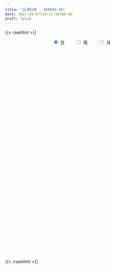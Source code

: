 ```yaml
---
title: "云涌科技 - 688060.SH"
date: 2022-09-07T20:23:58+08:00
draft: false
---
```

{{< rawhtml >}}
    <div style="text-align: center">
        <label style="padding: 1rem;"><input style="margin-right: .5rem" type="radio" name="period" value="D" checked onclick="period_change(this)">日</label>
        <label style="padding: 1rem;"><input style="margin-right: .5rem" type="radio" name="period" value="W" onclick="period_change(this)">周</label>
        <label style="padding: 1rem;"><input style="margin-right: .5rem" type="radio" name="period" value="M" onclick="period_change(this)">月</label>
    </div>
    <div id="chart" style="height: 700px;"></div> 
    <script type="text/javascript">
        const D_v = [8333.62,5743.36,3613.61,6229.94,4073.01,6523.14,5583.87,4626.58,4773.35,2725.26,4730.6,3075.91,2911.4,5747.94,3563.75,7388.82,4606.21,4082.86,5095.67,2433.26,2626.31,19726.95,14081.88,5292.09,4726.53,6248.4,4535.85,3408.91,3450.34,2443.3,2643.74,2854.66,7552.33,5662.46,3600.69,5047.58,4104.1,2851.35,2474.67,2938.97,4858.32,3435.51,3309.48,1665.92,4405.65,8258.3,5803.62,5246.17,4279.91,5211.15,3716.95,2570.09,5334.6,3037.08,3262.45,2043.34,2628.67,1874.6,2309.24,2387.38,2503.87,1927.39,2648.5,1739.8,2223.59,2297.98,4805.67,2308.48,2086.12,2386.67,2146.0,5685.43,3180.64,1715.08,2636.85,3405.02,4877.61,3096.5,2106.37,3500.59,4308.51,2312.45,2513.65,5256.11,4244.1,5769.21,4261.07,3060.36,2617.12,2402.33,3149.23,4944.34,4959.89,4006.4,4971.29,3652.59,5623.81,2849.22,5923.55,6221.45,6273.38,4282.66,4599.9,2753.19,2734.91,4835.04,2805.15,3617.72,2575.21,2303.16,3263.77,2318.53,7333.51,5622.04,3197.28,3015.58,2805.69,2122.02,2627.74,2848.36,3779.03,4988.6,2530.8,3894.83,3123.7,2433.03,3440.76,3004.59,2247.22,4067.44,3880.34,4526.86,4577.85,2369.36,2075.24,2281.73,2408.07,1524.38,2391.93,1506.15,3125.33,1696.61,2258.93,1517.82,1571.82,1723.95,2029.15,2383.87,888.13,2353.54,2562.61,1285.75,1219.78,2027.18,1707.52,2000.08,1538.25,1257.09,1534.71,2538.46,5157.14,3892.18,1980.89,3209.29,2379.54,2255.71,3425.46,1967.04,2196.59,11230.06,3249.9,3278.04,2553.88,1921.15,1542.36,2439.79,2363.73,1977.24,1489.09,1597.05,1583.52,1522.64,1244.95,3100.69,17847.05,15195.44,6431.87,6894.94,7066.38,8670.07,7521.12,5888.74,3812.22,4095.42,2942.41,5899.69,3888.89,3311.62,4105.24,3440.62,2571.96,3335.39,9094.39,4452.26,4142.74,3006.13,2997.14,4329.55,2969.96,7787.05,7091.44,5286.84,7742.77,4207.78,4637.53,5824.4,8284.74,3671.31,2875.1,3050.24,2737.68,2063.78,2059.17,2166.66,2649.74,2737.78,5074.94,4328.29,3068.08,2560.53,2657.18,2859.24,5596.78,2972.77,2747.82,2531.25,1748.77,2564.61,2653.39,4066.43,2997.25,4375.39,3838.84,2116.12,1760.05,2007.89,3099.12,2895.2,5067.74,4022.12,3709.72,3980.77,2982.64,2179.17,1893.31,2390.74,2189.3,1773.81,1609.69,1535.47,2153.59,1747.37,1776.06,2870.99,1525.02,1379.84,936.56,1177.39,917.42,1539.9,1029.14,1800.92,2344.58,1482.46,1291.65,860.49,811.99,1918.06,1017.0,1216.03,622.44,676.42,1496.97,802.39,545.61,650.99,1235.17,1801.02,1352.95,1536.97,1046.69,1526.08,1115.01,1942.1,858.43,2158.06,1364.86,2421.07,1866.79,2734.2,10767.61,9048.53,23730.59,12256.5,8601.08,21760.6,13351.27,21021.31,11885.73,13109.51,17177.31,13384.87,12817.02,12157.5,12118.38,9916.6,6541.57,9106.82,6202.79,6493.47,8563.79,8211.82,10569.85,26510.16,18621.07,8286.01,9422.02,7147.65,6945.88,5245.57,4625.63,3723.16,3748.69,4801.37,5133.0,8756.14,2929.67,6902.37,4472.19,3195.84,7032.41,4294.23,3396.23,6327.5,6190.28,8836.1,5863.7,4656.76,2499.15,6608.47,3921.07,5045.7,1984.14,2088.42,4882.73,2326.4,4297.09,2418.81,2506.52,2138.85,2480.24,2052.41,1768.99,3075.58,1923.57,2438.75,3556.65,2060.55,3076.27,1889.54,2112.09,2424.07,3062.43,2547.94,3319.85,2873.76,2266.67,2347.72,1703.9,2227.08,4004.2,3773.4,2261.16,2291.77,1565.15,2259.28,3356.32,2303.79,2496.52,1914.25,1969.29,1924.14,1707.44,4739.77,2403.73,2062.02,1967.24,1191.87,1017.84,931.18,1476.9,2903.89,1093.07,1085.6,1922.64,1622.52,2865.78,2415.54,1817.94,2192.88,2338.14,1862.32,2264.06,1888.62,3579.26,3002.26,2210.88,1628.5,1638.23,1577.61,1606.92,1589.34,2646.82,2678.04,2861.56,2849.73,3082.12,1418.65,1552.48,4261.65,6424.79,10205.97,10608.13,6545.93,4559.55,3368.44,3010.86,3726.42,3901.14,4021.36,6743.26,2775.1,3099.6,2726.27,2794.47,2587.96,2708.62,2792.39,2782.98,2557.02,4269.03,1933.99,3658.3,2905.03,2767.14,2189.54,2133.7,1541.51,1744.05,2245.41,19409.11,29487.3,22819.88,29460.88,25861.68,17802.36,10590.62,8646.17,6013.78,5014.2,9908.1,6920.69,6875.13,8352.0,6845.0,5076.58,8293.66,8306.24,5742.07,5071.47,4368.39,6461.46,3259.37,11054.05,6151.13,6005.2,5649.93,3421.87,3945.8,5421.35,3354.3,6804.74,2708.58,2026.6,3098.25,1421.37,2483.8,1985.1,1705.97,2201.26]
const D_histogram = [0.0,-0.3395099715,-0.5196968726,-0.1637291527,-0.1039232735,-0.4949347576,-0.6216649336,-0.8254918189,-0.7561975302,-0.6848274542,-0.7853681308,-0.751111436,-0.7747636082,-1.1354782873,-1.4006950142,-2.0184527858,-2.4685567815,-2.4288927155,-2.0111481112,-1.5313746288,-1.2251976685,0.5869031302,1.1029214993,1.3635005245,1.3297829397,1.5870605771,1.5316299292,1.2668511254,0.8327100844,0.5596127326,0.1369282376,0.1171345705,0.6665331482,0.9482284028,1.0573296216,1.099900886,0.8975609769,0.6511086671,0.4490697687,0.1644588203,0.2006553459,-0.0705011087,-0.4503640477,-0.638106352,-0.4560951432,-0.8625920747,-1.3402632901,-1.7955213473,-1.6522835068,-1.4356913982,-1.0707995823,-0.8408805132,-0.378949509,-0.1516901433,-0.238801093,-0.2230048832,-0.1283501871,0.0314837134,0.1209737229,0.1537484868,0.2567585542,0.2644266692,0.1896336326,0.154712481,0.0467047023,-0.0645426165,0.1217197113,0.2106359411,0.3016812053,0.389238748,0.4608368932,0.6841924663,0.6671193715,0.6423144891,0.4669955467,0.1978053192,-0.2601507966,-0.6210071468,-0.7232580526,-1.0386792692,-1.2263021228,-1.3626744292,-1.3271193557,-1.4506768015,-1.5397349761,-1.7476868884,-1.6323685944,-1.5650061875,-1.3585490754,-1.1415595886,-0.7537958467,-0.2533525607,0.2658942161,0.4372490041,0.3059058865,0.1818404026,0.0116279443,-0.0445951336,-0.2835081133,-0.1030050621,0.2807363787,0.524771307,0.8191381654,0.9943750066,1.0956162304,0.9786626755,0.7645870806,0.7709800683,0.7520074524,0.6436646295,0.4184247432,0.3637042875,0.7395427142,0.7001557644,0.5566976251,0.506785383,0.4027336947,0.3905386615,0.4592793029,0.6576997083,0.9018877857,1.0877918659,1.1260225901,1.2451752467,1.1417588892,1.047163816,1.0825616226,0.991535112,0.9367374044,0.8958121316,0.9364376022,0.8388422888,0.4548769113,0.1957766256,0.0427536739,-0.1169062213,-0.3193150069,-0.3840171892,-0.2975137115,-0.2681509969,-0.099394325,0.0230291938,0.0301697787,-0.0009282916,-0.0326632767,0.012883599,-0.0206303801,-0.1663501327,-0.2352577676,-0.2320891271,-0.1304129401,-0.0441408875,0.0363505307,0.0884947635,0.1563124137,0.0622020216,-0.0111855777,-0.0453757561,-0.0805436199,0.0318453051,0.3201005009,0.4232235131,0.4275513041,0.4612904313,0.4149174833,0.3223698109,0.1073564461,-0.0266087465,-0.100138485,-0.8879449816,-1.4055716813,-1.7139438398,-1.7594065914,-1.6509203132,-1.4682876667,-1.2651923693,-0.9785387141,-0.7371863623,-0.5160545832,-0.3199270976,-0.1624256764,-0.0255334285,0.0843035239,0.2069706537,1.0410679467,1.3591948447,1.3979645414,1.5263686587,1.6196954023,1.6996831413,1.5794483678,1.5534010825,1.4948688873,1.2848108147,0.9936060952,0.9395951637,0.7305322618,0.5886571037,0.3979867345,0.293034311,0.1802717598,0.1619262613,0.3271584485,0.3478809261,0.2123306558,0.0696927956,-0.0190148292,-0.0507193659,-0.1176700041,-0.0689172651,0.0467666033,-0.0206639101,-0.3307494418,-0.599780645,-0.72486327,-0.8070339346,-0.5230330929,-0.381874011,-0.320820385,-0.3086155645,-0.3703606398,-0.3722669094,-0.4429326487,-0.4058390934,-0.3060526758,-0.3150947432,-0.5564439812,-0.6486809581,-0.7547390102,-0.7243337496,-0.5968517395,-0.3621540677,-0.0232320892,0.2018430767,0.3088408742,0.2640413691,0.3083634344,0.3844590859,0.4092341155,0.4781066246,0.4173942508,0.479993894,0.3098209309,0.1825691998,0.0425255813,-0.1085021771,-0.1108313552,-0.0144790244,0.1744449085,0.1481608532,-0.0240965909,-0.2066484261,-0.3913555136,-0.4277163352,-0.4441586649,-0.3919971939,-0.2540047746,-0.1614056547,-0.091533672,-0.0425516828,-0.0065811632,-0.0278616862,-0.0461945692,-0.1541492144,-0.1910129845,-0.2454063948,-0.3003563777,-0.2921014637,-0.2656959283,-0.2937865994,-0.3232597996,-0.4055627484,-0.4768107689,-0.3722966915,-0.2337243808,-0.1915792486,-0.0757138496,0.1136418812,0.1761395323,0.1599145455,0.1420588685,0.1199642899,0.0584452396,0.0340196668,0.0066048628,-0.0110506317,-0.0924760701,-0.2476826446,-0.1934587427,-0.0307911031,0.0318456837,0.0686340914,0.1388286034,0.2438342296,0.3224788136,0.4410080908,0.5173290698,0.6494449353,0.6836815618,0.805740605,1.1609576334,1.380032204,2.0256414225,2.2172845435,2.0467493098,2.1072260727,2.1839082087,2.331949616,2.227653468,1.8864532293,1.7619880957,1.3183044181,0.7113872833,0.3929225838,0.0298224092,-0.4801342306,-0.8111652657,-0.8238614397,-0.9995252255,-1.0794996689,-0.935215466,-0.8223664619,-0.5169199428,0.2517880386,0.3982392236,0.2539388747,0.2094409128,0.000247039,-0.402041225,-0.8376201694,-1.0727637889,-1.2460024936,-1.2357783054,-1.1906072966,-1.200405975,-1.3250100969,-1.298230953,-1.4577248376,-1.3406580353,-1.3003039158,-1.1304086647,-1.0809313532,-1.0177149652,-0.6896963342,-0.4583024677,-0.0854056191,-0.1154213674,-0.2685030543,-0.3356445731,-0.664362284,-0.702410099,-0.8878043956,-0.9527848101,-0.890765448,-0.8212036162,-0.6650880277,-0.6605012995,-0.6807018763,-0.7087228375,-0.571997134,-0.3959491767,-0.2240027217,-0.0510048224,0.1347593453,0.1933973333,0.3398717419,0.3657449709,0.4306241177,0.4594093224,0.4853516709,0.4489719429,0.3412285469,0.2057515006,0.0525045779,-0.137151556,-0.2117382663,-0.1976837821,-0.1475022116,-0.1873758551,-0.2365046878,-0.1287758775,0.0559600327,0.1470482311,0.2432527884,0.3026050178,0.3561177111,0.2696126673,0.2109483658,0.1927502403,0.1232108157,0.128240824,0.1647754775,0.2187658686,0.3531204374,0.3449265695,0.2655366043,0.115084544,0.0591811714,-0.0252863368,-0.0459523596,-0.0924493125,-0.1754627932,-0.2000313105,-0.2098363586,-0.2215210498,-0.2294373832,-0.4389085621,-0.6191394832,-0.6316996998,-0.6730005924,-0.5250382709,-0.353715747,-0.2199605089,-0.1130711707,0.0801235667,0.2443505145,0.3710442144,0.4405603816,0.4785249735,0.4712966449,0.4797193746,0.4708899079,0.502967185,0.5463689293,0.4082769288,0.300582784,0.2832722128,0.2558655815,0.2727622447,0.3956920029,0.5796497376,0.9198057993,1.2217878316,1.2802023823,1.2220931847,1.0012270358,0.8625045513,0.6835715148,0.4598156556,0.3488353926,0.3493012827,0.2547875153,0.1651047983,0.0508662672,-0.1277739254,-0.1680071858,-0.1336757089,-0.1574881533,-0.1204103504,-0.1648996384,-0.2284494317,-0.2975412063,-0.3613392893,-0.4572183744,-0.4931084867,-0.460313588,-0.455975877,-0.4641954721,-0.491560396,-0.4734871701,0.1060750453,0.7612463003,1.1743715171,1.5652541993,1.3539892967,1.1913044911,0.8970412759,0.6070788014,0.391064502,0.2458718837,0.1444616484,0.0901582602,-0.0130267175,-0.2607499424,-0.3787173469,-0.384058385,-0.269788818,-0.135702715,-0.0890895014,-0.0695487869,-0.0748623743,-0.1903933021,-0.2198208999,-0.0898523236,-0.0478278545,0.0084567526,-0.0633075628,-0.1571791531,-0.2832405436,-0.5179504642,-0.7370753527,-1.0136752687,-1.1531359465,-1.1871287678,-1.2232808503,-1.1776073328,-1.0203687866,-0.839963824,-0.6627921055,-0.4718113832]
const D_fast = [0.0,-0.4243874644,-0.7344985836,-0.4194631519,-0.3856380911,-0.9003832646,-1.1825296739,-1.592729514,-1.7124846079,-1.8123213953,-2.1092041047,-2.2627252689,-2.4800683432,-3.1246525941,-3.7400430745,-4.8624140426,-5.9296572337,-6.4972163465,-6.58225877,-6.4853289449,-6.4854514016,-4.5266248204,-3.7348760765,-3.1334219201,-2.83469377,-2.1806509884,-1.8531741539,-1.8012401764,-2.0272036963,-2.1603978649,-2.5488503006,-2.5393603251,-1.8233284602,-1.304576105,-0.9311424808,-0.6135959948,-0.5915456597,-0.6752208027,-0.7649922589,-1.0084885023,-0.9221281402,-1.210909872,-1.7033638229,-2.0506327152,-1.9826452922,-2.6047902424,-3.4175272804,-4.3216656744,-4.5914987105,-4.7338294515,-4.6366375312,-4.6169385904,-4.2497449634,-4.0604081335,-4.2072193565,-4.2471743676,-4.1846072182,-4.0169023893,-3.8971689491,-3.8259570635,-3.6587573575,-3.5849825753,-3.6123672037,-3.608610235,-3.7049418381,-3.832324811,-3.6156325555,-3.4740573404,-3.3075917749,-3.1227245452,-2.9359171766,-2.541513487,-2.3918067389,-2.2560329991,-2.3146030548,-2.5343419525,-3.0573357675,-3.5734439043,-3.8565093232,-4.4316003571,-4.9257987415,-5.4028396552,-5.6990644206,-6.1852910668,-6.6592829854,-7.3041566198,-7.5969304744,-7.9208196144,-8.0539997712,-8.1224001815,-7.9230854012,-7.4859802554,-6.9002599246,-6.6195928856,-6.6744595316,-6.7530649148,-6.920370387,-6.9877422483,-7.2975322564,-7.1427804707,-6.6888549352,-6.3136271802,-5.8144757804,-5.3906451875,-5.0154999061,-4.8877877921,-4.9107166169,-4.7115786121,-4.542549365,-4.4899760304,-4.6106097309,-4.5744041147,-4.0136800096,-3.8780280182,-3.8823117513,-3.8055276476,-3.8088959122,-3.7234562801,-3.539895813,-3.1770504805,-2.7073904567,-2.24953841,-1.9298020383,-1.49935557,-1.3173322051,-1.1501363244,-0.8440981121,-0.6872408448,-0.5078542012,-0.3248264411,-0.05009157,0.0620236889,-0.2082224609,-0.4183785901,-0.5607131233,-0.7495995739,-1.0318371112,-1.1925435908,-1.180418541,-1.2180935756,-1.074185485,-0.9460046678,-0.9313216381,-0.9626517814,-1.0025525856,-0.9537848101,-0.9924563842,-1.1797636701,-1.3074857468,-1.3623393882,-1.2932664361,-1.2180296054,-1.1284505546,-1.0541826309,-0.9472868772,-1.0258467639,-1.1020307576,-1.1475648751,-1.2028686438,-1.0825183926,-0.7142380716,-0.5053091811,-0.394093564,-0.2450318291,-0.1876754062,-0.1996306259,-0.3878048791,-0.5284222584,-0.6269866182,-1.6367793602,-2.5057989802,-3.2426570987,-3.7279714981,-4.0322152982,-4.2166545683,-4.3298573633,-4.2878383865,-4.2307826254,-4.1386644921,-4.0225187808,-3.9056237788,-3.775114888,-3.6442020546,-3.4697922614,-2.3754279817,-1.7175023725,-1.3292415405,-0.8192452586,-0.3209946644,0.18391386,0.4585411785,0.8208441638,1.1360291903,1.2471738215,1.2043706257,1.3852584851,1.3588286487,1.3641177666,1.272944081,1.2412502352,1.173555624,1.1956916907,1.4427134901,1.5504061992,1.4679385929,1.3427239316,1.2492625995,1.2048782214,1.1085100821,1.1400335049,1.267409024,1.1948125331,0.8020396409,0.3830632765,0.0767648341,-0.2071643142,-0.0539217458,-0.0082311666,-0.0273826369,-0.0923317075,-0.2466669428,-0.3416399397,-0.5230388411,-0.5874050592,-0.5641318105,-0.6519475637,-1.032407797,-1.2868150134,-1.5815578182,-1.7322359949,-1.7539669197,-1.6098077649,-1.2766938086,-1.0011578736,-0.8169498575,-0.7957390204,-0.6743260965,-0.5021156735,-0.375032115,-0.1866329497,-0.1429967609,0.0396013558,-0.0531163745,-0.1347258056,-0.2641380288,-0.4422913316,-0.4723283485,-0.3795957737,-0.1470606137,-0.1363044557,-0.3145860475,-0.5487999893,-0.8313459552,-0.9746358606,-1.1021178565,-1.1479556839,-1.0734644583,-1.0212167521,-0.9742281874,-0.9358841189,-0.9015588901,-0.9298048346,-0.9596863599,-1.1061783087,-1.1907953249,-1.3065403339,-1.4365794112,-1.5013498631,-1.5413683099,-1.6429056308,-1.753193781,-1.9368874168,-2.1273381296,-2.115898225,-2.0357570095,-2.0415066895,-1.9445697529,-1.7268035518,-1.6202710176,-1.5965173681,-1.578858328,-1.5709618341,-1.6178695744,-1.6337902305,-1.6595538188,-1.6799719713,-1.7845164272,-2.0016436628,-1.9957844466,-1.8408145827,-1.770216375,-1.7162694445,-1.6113677816,-1.445403598,-1.2861393107,-1.0573580108,-0.8517047643,-0.557227665,-0.352070648,-0.0285764536,0.6168799832,1.1809626047,2.3329821788,3.0789464357,3.4200985295,4.0073818105,4.6300409987,5.36106981,5.813687029,5.9441000976,6.2601319879,6.1460244149,5.7169541009,5.4967200474,5.1410754751,4.5110852776,3.9772629261,3.7586013922,3.3330562999,2.9832069393,2.8936872757,2.8009446644,2.9771611977,3.8088161889,4.0548271798,3.9740115495,3.9818738158,3.7727417018,3.2699431315,2.6249591448,2.121624578,1.6368852499,1.3381648618,1.0856840464,0.7757838743,0.3199272281,0.0221486337,-0.5017764602,-0.7198741668,-1.0045960262,-1.1173029413,-1.3380584681,-1.5292708214,-1.373676274,-1.2568580243,-0.9053125806,-0.9641836707,-1.1843911212,-1.3354437833,-1.8302520652,-2.0439024049,-2.4512478004,-2.7544244174,-2.9150964174,-3.0508354895,-3.060991908,-3.2215305047,-3.4119065505,-3.6171082212,-3.6233818011,-3.546321138,-3.4303753634,-3.2701286697,-3.0506746656,-2.9436873443,-2.7122450003,-2.5949355285,-2.4224003523,-2.278762817,-2.1314825508,-2.0556192931,-2.0780555523,-2.1620947235,-2.3022155017,-2.5261595246,-2.6536808014,-2.6890472628,-2.6757412452,-2.7624588525,-2.8707138571,-2.7951790162,-2.5964530979,-2.4686028417,-2.3115850872,-2.1765816034,-2.0340394824,-2.0531413593,-2.0590685693,-2.0290791348,-2.0678158554,-2.0307256411,-1.9529971183,-1.84431526,-1.6216805818,-1.5436428073,-1.5566486216,-1.6783295458,-1.7194376256,-1.810226718,-1.8423808306,-1.9119901117,-2.0388692907,-2.1134456357,-2.1757097733,-2.2427747271,-2.3080504062,-2.6272487257,-2.9622645175,-3.1327496591,-3.3423006999,-3.325597946,-3.2427043589,-3.1639392481,-3.0853177026,-2.8720920734,-2.6467774971,-2.4273227435,-2.2476664809,-2.0900706457,-1.979474813,-1.8511222397,-1.7422292294,-1.584410156,-1.4044161794,-1.4404389478,-1.4729873965,-1.4194799146,-1.3829201504,-1.2978329261,-1.0759801672,-0.747109998,-0.1770024866,0.4304265037,0.8088916499,1.0563057485,1.0857463585,1.1626500118,1.1546098541,1.0458079088,1.0220364939,1.1098277046,1.0790108161,1.0306042987,0.9290823343,0.7184986605,0.6362636036,0.6371761533,0.5739916706,0.5809668858,0.4952526883,0.3745905371,0.2311134609,0.0769805555,-0.1332031231,-0.2923703571,-0.3746538555,-0.4843101137,-0.6085785768,-0.7588335997,-0.8591321664,-0.2530511896,0.5924316404,1.2991497365,2.0813459686,2.2085783901,2.3437197073,2.2737168111,2.135524037,2.0172758631,1.9335512156,1.8682563925,1.8364925693,1.7300509122,1.4171402018,1.2044934605,1.1031378261,1.1499601886,1.2501206129,1.2744614512,1.2766149689,1.2525857879,1.0894565347,1.0050737119,1.1125792073,1.1426467127,1.201045508,1.1134543019,0.9802879234,0.7834163969,0.4192188602,0.0158251336,-0.5141935995,-0.941938264,-1.2727132773,-1.6146855723,-1.8634138881,-1.9612675385,-1.9908535319,-1.9793798398,-1.9063519632]
const D_slow = [0.0,-0.0848774929,-0.214801711,-0.2557339992,-0.2817148176,-0.405448507,-0.5608647404,-0.7672376951,-0.9562870776,-1.1274939412,-1.3238359739,-1.5116138329,-1.7053047349,-1.9891743068,-2.3393480603,-2.8439612568,-3.4611004522,-4.068323631,-4.5711106588,-4.953954316,-5.2602537331,-5.1135279506,-4.8377975758,-4.4969224446,-4.1644767097,-3.7677115654,-3.3848040831,-3.0680913018,-2.8599137807,-2.7200105975,-2.6857785382,-2.6564948955,-2.4898616085,-2.2528045078,-1.9884721024,-1.7134968809,-1.4891066367,-1.3263294699,-1.2140620277,-1.1729473226,-1.1227834861,-1.1404087633,-1.2529997752,-1.4125263632,-1.526550149,-1.7421981677,-2.0772639902,-2.5261443271,-2.9392152038,-3.2981380533,-3.5658379489,-3.7760580772,-3.8707954544,-3.9087179902,-3.9684182635,-4.0241694843,-4.0562570311,-4.0483861027,-4.018142672,-3.9797055503,-3.9155159117,-3.8494092444,-3.8020008363,-3.763322716,-3.7516465405,-3.7677821946,-3.7373522668,-3.6846932815,-3.6092729802,-3.5119632932,-3.3967540699,-3.2257059533,-3.0589261104,-2.8983474881,-2.7815986015,-2.7321472717,-2.7971849708,-2.9524367575,-3.1332512707,-3.392921088,-3.6994966187,-4.040165226,-4.3719450649,-4.7346142653,-5.1195480093,-5.5564697314,-5.96456188,-6.3558134269,-6.6954506957,-6.9808405929,-7.1692895545,-7.2326276947,-7.1661541407,-7.0568418897,-6.9803654181,-6.9349053174,-6.9319983313,-6.9431471147,-7.0140241431,-7.0397754086,-6.9695913139,-6.8383984872,-6.6336139458,-6.3850201941,-6.1111161365,-5.8664504677,-5.6753036975,-5.4825586804,-5.2945568173,-5.13364066,-5.0290344742,-4.9381084023,-4.7532227237,-4.5781837826,-4.4390093764,-4.3123130306,-4.2116296069,-4.1139949416,-3.9991751158,-3.8347501888,-3.6092782423,-3.3373302759,-3.0558246284,-2.7445308167,-2.4590910944,-2.1973001404,-1.9266597347,-1.6787759567,-1.4445916056,-1.2206385727,-0.9865291722,-0.7768186,-0.6630993721,-0.6141552157,-0.6034667972,-0.6326933526,-0.7125221043,-0.8085264016,-0.8829048295,-0.9499425787,-0.97479116,-0.9690338615,-0.9614914168,-0.9617234897,-0.9698893089,-0.9666684092,-0.9718260042,-1.0134135374,-1.0722279793,-1.130250261,-1.1628534961,-1.1738887179,-1.1648010853,-1.1426773944,-1.103599291,-1.0880487855,-1.09084518,-1.102189119,-1.122325024,-1.1143636977,-1.0343385725,-0.9285326942,-0.8216448682,-0.7063222603,-0.6025928895,-0.5220004368,-0.4951613253,-0.5018135119,-0.5268481331,-0.7488343786,-1.1002272989,-1.5287132588,-1.9685649067,-2.381294985,-2.7483669017,-3.064664994,-3.3092996725,-3.4935962631,-3.6226099089,-3.7025916833,-3.7431981024,-3.7495814595,-3.7285055785,-3.6767629151,-3.4164959284,-3.0766972172,-2.7272060819,-2.3456139172,-1.9406900667,-1.5157692813,-1.1209071894,-0.7325569187,-0.3588396969,-0.0376369932,0.2107645305,0.4456633215,0.6282963869,0.7754606628,0.8749573465,0.9482159242,0.9932838642,1.0337654295,1.1155550416,1.2025252731,1.2556079371,1.273031136,1.2682774287,1.2555975872,1.2261800862,1.2089507699,1.2206424208,1.2154764432,1.1327890828,0.9828439215,0.801628104,0.5998696204,0.4691113472,0.3736428444,0.2934377481,0.216283857,0.1236936971,0.0306269697,-0.0801061925,-0.1815659658,-0.2580791347,-0.3368528205,-0.4759638158,-0.6381340554,-0.8268188079,-1.0079022453,-1.1571151802,-1.2476536971,-1.2534617194,-1.2030009503,-1.1257907317,-1.0597803894,-0.9826895309,-0.8865747594,-0.7842662305,-0.6647395743,-0.5603910117,-0.4403925382,-0.3629373054,-0.3172950055,-0.3066636101,-0.3337891544,-0.3614969932,-0.3651167493,-0.3215055222,-0.2844653089,-0.2904894566,-0.3421515632,-0.4399904416,-0.5469195254,-0.6579591916,-0.75595849,-0.8194596837,-0.8598110974,-0.8826945154,-0.8933324361,-0.8949777269,-0.9019431484,-0.9134917907,-0.9520290943,-0.9997823405,-1.0611339391,-1.1362230336,-1.2092483995,-1.2756723816,-1.3491190314,-1.4299339813,-1.5313246684,-1.6505273606,-1.7436015335,-1.8020326287,-1.8499274409,-1.8688559033,-1.840445433,-1.7964105499,-1.7564319135,-1.7209171964,-1.6909261239,-1.676314814,-1.6678098973,-1.6661586816,-1.6689213396,-1.6920403571,-1.7539610182,-1.8023257039,-1.8100234797,-1.8020620587,-1.7849035359,-1.750196385,-1.6892378276,-1.6086181242,-1.4983661015,-1.3690338341,-1.2066726003,-1.0357522098,-0.8343170586,-0.5440776502,-0.1990695992,0.3073407564,0.8616618923,1.3733492197,1.9001557379,2.44613279,3.029120194,3.586033561,4.0576468683,4.4981438923,4.8277199968,5.0055668176,5.1037974636,5.1112530659,4.9912195082,4.7884281918,4.5824628319,4.3325815255,4.0627066082,3.8289027417,3.6233111263,3.4940811406,3.5570281502,3.6565879561,3.7200726748,3.772432903,3.7724946628,3.6719843565,3.4625793142,3.1943883669,2.8828877435,2.5739431672,2.276291343,1.9761898493,1.644937325,1.3203795868,0.9559483774,0.6207838685,0.2957078896,0.0131057234,-0.2571271149,-0.5115558562,-0.6839799397,-0.7985555567,-0.8199069614,-0.8487623033,-0.9158880669,-0.9997992102,-1.1658897812,-1.3414923059,-1.5634434048,-1.8016396073,-2.0243309693,-2.2296318734,-2.3959038803,-2.5610292052,-2.7312046743,-2.9083853836,-3.0513846671,-3.1503719613,-3.2063726417,-3.2191238473,-3.185434011,-3.1370846777,-3.0521167422,-2.9606804995,-2.85302447,-2.7381721394,-2.6168342217,-2.504591236,-2.4192840992,-2.3678462241,-2.3547200796,-2.3890079686,-2.4419425352,-2.4913634807,-2.5282390336,-2.5750829974,-2.6342091693,-2.6664031387,-2.6524131305,-2.6156510728,-2.5548378756,-2.4791866212,-2.3901571934,-2.3227540266,-2.2700169351,-2.2218293751,-2.1910266711,-2.1589664651,-2.1177725958,-2.0630811286,-1.9748010193,-1.8885693769,-1.8221852258,-1.7934140898,-1.778618797,-1.7849403812,-1.7964284711,-1.8195407992,-1.8634064975,-1.9134143251,-1.9658734148,-2.0212536772,-2.078613023,-2.1883401636,-2.3431250343,-2.5010499593,-2.6693001074,-2.8005596751,-2.8889886119,-2.9439787391,-2.9722465318,-2.9522156401,-2.8911280115,-2.7983669579,-2.6882268625,-2.5685956191,-2.4507714579,-2.3308416143,-2.2131191373,-2.087377341,-1.9507851087,-1.8487158765,-1.7735701805,-1.7027521273,-1.638785732,-1.5705951708,-1.4716721701,-1.3267597357,-1.0968082859,-0.7913613279,-0.4713107324,-0.1657874362,0.0845193227,0.3001454606,0.4710383393,0.5859922532,0.6732011013,0.760526422,0.8242233008,0.8654995004,0.8782160672,0.8462725858,0.8042707894,0.7708518622,0.7314798238,0.7013772362,0.6601523267,0.6030399687,0.5286546672,0.4383198448,0.3240152512,0.2007381296,0.0856597326,-0.0283342367,-0.1443831047,-0.2672732037,-0.3856449962,-0.3591262349,-0.1688146598,0.1247782194,0.5160917692,0.8545890934,1.1524152162,1.3766755352,1.5284452355,1.626211361,1.687679332,1.7237947441,1.7463343091,1.7430776297,1.6778901441,1.5832108074,1.4871962112,1.4197490066,1.3858233279,1.3635509525,1.3461637558,1.3274481622,1.2798498367,1.2248946118,1.2024315309,1.1904745672,1.1925887554,1.1767618647,1.1374670764,1.0666569405,0.9371693245,0.7529004863,0.4994816691,0.2111976825,-0.0855845094,-0.391404722,-0.6858065552,-0.9408987519,-1.1508897079,-1.3165877343,-1.4345405801]
const D_data = [['2020-08-19', 151.69, 145.13, 145.01, 152.9],['2020-08-20', 144.8, 139.81, 139.55, 144.8],['2020-08-21', 142.0, 140.03, 139.6, 142.8],['2020-08-24', 140.97, 146.92, 138.0, 147.67],['2020-08-25', 145.29, 144.19, 143.55, 147.38],['2020-08-26', 145.8, 137.35, 136.8, 145.8],['2020-08-27', 138.98, 138.74, 134.29, 139.58],['2020-08-28', 138.74, 136.2, 135.0, 139.27],['2020-08-31', 137.78, 138.5, 136.91, 140.58],['2020-09-01', 138.0, 138.18, 137.26, 139.18],['2020-09-02', 139.06, 135.18, 134.81, 139.97],['2020-09-03', 135.18, 135.87, 134.26, 136.81],['2020-09-04', 134.0, 134.33, 133.0, 135.8],['2020-09-07', 134.33, 128.03, 128.01, 135.7],['2020-09-08', 129.3, 126.2, 124.15, 129.4],['2020-09-09', 125.2, 117.64, 117.64, 125.76],['2020-09-10', 119.5, 114.59, 113.0, 121.0],['2020-09-11', 114.0, 117.11, 113.43, 117.8],['2020-09-14', 119.0, 120.69, 117.81, 124.98],['2020-09-15', 121.4, 121.8, 119.06, 123.37],['2020-09-16', 121.99, 119.92, 118.56, 121.99],['2020-09-17', 118.88, 143.55, 118.81, 143.77],['2020-09-18', 139.73, 133.59, 133.59, 143.0],['2020-09-21', 134.8, 132.82, 132.19, 136.47],['2020-09-22', 131.7, 130.21, 130.13, 134.51],['2020-09-23', 130.8, 135.07, 130.8, 136.35],['2020-09-24', 134.92, 132.44, 130.9, 134.92],['2020-09-25', 133.18, 129.61, 128.88, 134.93],['2020-09-28', 132.19, 126.01, 125.0, 132.21],['2020-09-29', 127.0, 126.27, 126.04, 128.44],['2020-09-30', 126.3, 122.4, 122.4, 128.24],['2020-10-09', 123.4, 125.97, 123.4, 127.99],['2020-10-12', 126.49, 134.49, 125.9, 135.0],['2020-10-13', 134.97, 133.7, 132.99, 136.0],['2020-10-14', 132.53, 133.1, 131.86, 134.43],['2020-10-15', 133.16, 133.28, 132.53, 136.66],['2020-10-16', 133.6, 130.35, 129.01, 133.6],['2020-10-19', 130.03, 129.0, 128.01, 132.99],['2020-10-20', 129.13, 128.6, 126.02, 129.25],['2020-10-21', 129.28, 126.32, 126.13, 129.99],['2020-10-22', 126.7, 129.65, 124.54, 130.48],['2020-10-23', 128.95, 125.05, 125.03, 130.74],['2020-10-26', 124.8, 121.54, 120.49, 124.8],['2020-10-27', 121.11, 121.78, 121.02, 122.25],['2020-10-28', 122.38, 125.75, 121.91, 127.87],['2020-10-29', 123.0, 117.0, 117.0, 123.0],['2020-10-30', 116.0, 112.55, 112.5, 117.79],['2020-11-02', 112.6, 108.71, 107.21, 113.58],['2020-11-03', 109.9, 113.59, 109.2, 114.65],['2020-11-04', 115.4, 113.8, 113.22, 118.88],['2020-11-05', 117.62, 115.74, 113.89, 117.98],['2020-11-06', 116.05, 114.37, 113.32, 117.45],['2020-11-09', 116.3, 118.12, 114.72, 119.49],['2020-11-10', 117.83, 116.28, 116.01, 118.78],['2020-11-11', 116.63, 112.0, 111.6, 116.63],['2020-11-12', 112.71, 112.34, 111.5, 113.98],['2020-11-13', 112.6, 112.91, 110.75, 115.78],['2020-11-16', 112.91, 113.8, 112.91, 114.39],['2020-11-17', 115.0, 113.08, 111.31, 115.0],['2020-11-18', 113.0, 112.24, 112.05, 113.99],['2020-11-19', 111.8, 113.09, 110.91, 114.5],['2020-11-20', 112.71, 111.85, 111.4, 113.86],['2020-11-23', 111.85, 110.27, 108.66, 111.85],['2020-11-24', 110.27, 110.07, 109.1, 111.52],['2020-11-25', 110.65, 108.31, 108.0, 111.0],['2020-11-26', 108.31, 107.13, 107.0, 108.84],['2020-11-27', 107.01, 110.55, 107.01, 114.0],['2020-11-30', 110.23, 109.68, 109.6, 112.5],['2020-12-01', 109.0, 109.88, 108.99, 110.59],['2020-12-02', 111.0, 110.09, 108.76, 111.0],['2020-12-03', 109.01, 110.17, 109.01, 111.0],['2020-12-04', 109.8, 112.86, 109.8, 116.0],['2020-12-07', 113.0, 110.5, 110.19, 113.39],['2020-12-08', 110.5, 110.39, 110.0, 112.45],['2020-12-09', 111.78, 108.0, 107.66, 111.87],['2020-12-10', 107.15, 105.49, 104.8, 107.69],['2020-12-11', 105.0, 100.73, 99.0, 105.2],['2020-12-14', 100.13, 98.96, 97.11, 101.36],['2020-12-15', 98.96, 99.97, 98.03, 101.11],['2020-12-16', 99.1, 94.99, 94.55, 100.99],['2020-12-17', 94.99, 93.81, 90.18, 95.9],['2020-12-18', 93.82, 91.98, 91.58, 95.0],['2020-12-21', 91.78, 92.18, 91.6, 92.9],['2020-12-22', 91.85, 88.18, 88.0, 91.99],['2020-12-23', 88.0, 86.13, 85.54, 88.0],['2020-12-24', 85.61, 81.75, 81.7, 86.01],['2020-12-25', 81.68, 83.37, 80.83, 84.47],['2020-12-28', 83.5, 81.1, 80.55, 84.34],['2020-12-29', 81.1, 81.48, 81.02, 82.69],['2020-12-30', 81.87, 80.78, 80.33, 81.87],['2020-12-31', 80.8, 82.79, 80.8, 84.0],['2021-01-04', 83.2, 85.18, 82.3, 85.18],['2021-01-05', 85.17, 87.16, 84.5, 88.01],['2021-01-06', 87.16, 83.94, 83.72, 87.55],['2021-01-07', 83.94, 79.55, 79.55, 83.94],['2021-01-08', 79.58, 78.15, 78.01, 80.4],['2021-01-11', 78.0, 75.86, 75.41, 80.04],['2021-01-12', 75.86, 75.67, 75.01, 77.45],['2021-01-13', 75.93, 71.45, 71.45, 75.93],['2021-01-14', 71.97, 75.39, 71.31, 76.39],['2021-01-15', 75.39, 78.54, 74.72, 79.69],['2021-01-18', 78.21, 77.83, 76.51, 79.37],['2021-01-19', 77.99, 79.5, 77.39, 80.99],['2021-01-20', 79.5, 79.08, 78.03, 79.89],['2021-01-21', 79.36, 78.85, 78.5, 79.8],['2021-01-22', 78.5, 76.05, 75.04, 79.0],['2021-01-25', 75.51, 73.81, 73.33, 75.98],['2021-01-26', 73.05, 75.83, 73.05, 77.73],['2021-01-27', 75.7, 75.32, 74.8, 76.36],['2021-01-28', 74.99, 73.67, 73.6, 76.5],['2021-01-29', 74.35, 71.0, 70.56, 74.35],['2021-02-01', 71.59, 71.98, 71.09, 73.5],['2021-02-02', 72.25, 78.0, 72.25, 79.6],['2021-02-03', 78.0, 73.62, 73.43, 78.0],['2021-02-04', 73.9, 71.68, 71.24, 74.15],['2021-02-05', 71.4, 72.13, 71.4, 75.0],['2021-02-08', 72.12, 70.79, 70.53, 72.28],['2021-02-09', 72.02, 71.35, 70.6, 72.11],['2021-02-10', 71.98, 72.28, 71.01, 73.65],['2021-02-18', 75.58, 74.52, 73.0, 75.68],['2021-02-19', 74.0, 76.39, 73.84, 76.7],['2021-02-22', 76.5, 77.13, 76.06, 79.5],['2021-02-23', 76.71, 76.32, 75.32, 76.79],['2021-02-24', 75.51, 78.3, 75.51, 79.37],['2021-02-25', 78.92, 76.14, 76.1, 79.37],['2021-02-26', 76.01, 76.26, 75.01, 77.48],['2021-03-01', 76.66, 78.29, 76.59, 78.78],['2021-03-02', 78.79, 77.13, 76.78, 79.48],['2021-03-03', 77.26, 77.74, 76.14, 77.88],['2021-03-04', 77.1, 78.2, 76.6, 79.52],['2021-03-05', 77.81, 79.8, 77.53, 80.7],['2021-03-08', 79.9, 78.5, 78.5, 81.65],['2021-03-09', 79.12, 74.02, 74.01, 79.15],['2021-03-10', 74.65, 74.01, 72.0, 75.15],['2021-03-11', 74.4, 74.23, 72.66, 75.09],['2021-03-12', 74.6, 73.18, 72.8, 74.6],['2021-03-15', 72.8, 71.39, 71.05, 73.12],['2021-03-16', 71.99, 72.0, 71.15, 72.51],['2021-03-17', 72.24, 73.56, 71.93, 74.03],['2021-03-18', 71.96, 72.8, 71.96, 73.86],['2021-03-19', 72.5, 74.8, 72.0, 74.83],['2021-03-22', 74.31, 74.84, 74.31, 75.31],['2021-03-23', 75.87, 73.63, 73.27, 75.87],['2021-03-24', 73.64, 72.96, 72.8, 74.0],['2021-03-25', 72.82, 72.63, 72.18, 73.4],['2021-03-26', 72.56, 73.49, 72.44, 73.98],['2021-03-29', 73.28, 72.39, 71.97, 73.41],['2021-03-30', 72.0, 70.28, 70.19, 72.01],['2021-03-31', 70.94, 70.35, 70.1, 70.94],['2021-04-01', 70.32, 70.73, 69.05, 71.47],['2021-04-02', 70.75, 71.94, 70.35, 72.45],['2021-04-06', 72.5, 72.02, 71.37, 72.7],['2021-04-07', 72.42, 72.23, 71.6, 72.43],['2021-04-08', 71.99, 72.12, 71.98, 73.3],['2021-04-09', 73.15, 72.58, 71.6, 73.28],['2021-04-12', 72.0, 70.41, 70.11, 72.49],['2021-04-13', 70.69, 70.08, 69.12, 70.69],['2021-04-14', 69.25, 70.1, 69.25, 70.63],['2021-04-15', 69.94, 69.69, 69.3, 70.24],['2021-04-16', 69.69, 71.57, 69.42, 71.98],['2021-04-19', 71.89, 74.85, 71.8, 75.27],['2021-04-20', 75.11, 73.75, 73.45, 75.38],['2021-04-21', 73.05, 73.02, 72.77, 74.0],['2021-04-22', 73.46, 73.74, 73.46, 75.28],['2021-04-23', 73.74, 72.96, 72.5, 73.74],['2021-04-26', 72.7, 72.22, 71.8, 73.97],['2021-04-27', 72.05, 69.95, 69.8, 72.14],['2021-04-28', 70.99, 69.98, 69.55, 70.99],['2021-04-29', 69.74, 70.05, 69.66, 70.99],['2021-04-30', 67.0, 58.27, 57.89, 67.0],['2021-05-06', 57.98, 57.06, 57.0, 57.98],['2021-05-07', 57.46, 56.0, 55.55, 57.46],['2021-05-10', 56.18, 56.69, 55.97, 57.34],['2021-05-11', 56.75, 57.11, 56.06, 57.7],['2021-05-12', 57.11, 57.21, 56.6, 57.44],['2021-05-13', 57.6, 57.0, 56.71, 58.75],['2021-05-14', 57.0, 58.02, 56.85, 58.17],['2021-05-17', 58.0, 57.71, 57.5, 58.66],['2021-05-18', 57.71, 57.7, 57.2, 58.1],['2021-05-19', 57.84, 57.66, 57.25, 58.09],['2021-05-20', 57.65, 57.41, 56.83, 57.65],['2021-05-21', 56.98, 57.34, 56.5, 57.99],['2021-05-24', 57.36, 57.16, 56.79, 57.85],['2021-05-25', 57.48, 57.54, 57.0, 57.94],['2021-05-26', 57.79, 69.05, 57.79, 69.05],['2021-05-27', 71.0, 66.21, 65.5, 71.0],['2021-05-28', 66.0, 64.37, 64.2, 67.65],['2021-05-31', 64.37, 66.76, 64.37, 67.45],['2021-06-01', 66.85, 67.88, 65.62, 68.95],['2021-06-02', 67.88, 69.27, 66.56, 70.77],['2021-06-03', 70.41, 67.78, 67.78, 73.86],['2021-06-04', 66.43, 69.69, 66.0, 70.0],['2021-06-07', 69.81, 70.2, 68.8, 71.18],['2021-06-08', 69.51, 68.66, 68.53, 71.16],['2021-06-09', 68.0, 67.21, 67.01, 69.26],['2021-06-10', 67.21, 70.07, 67.0, 70.28],['2021-06-11', 69.65, 68.16, 67.89, 70.55],['2021-06-15', 68.16, 68.68, 67.22, 69.64],['2021-06-16', 68.27, 67.68, 67.51, 70.82],['2021-06-17', 67.68, 68.36, 66.51, 68.87],['2021-06-18', 68.58, 68.0, 67.51, 68.95],['2021-06-21', 67.8, 69.11, 67.79, 69.85],['2021-06-22', 69.69, 72.16, 69.69, 74.6],['2021-06-23', 72.15, 71.29, 71.02, 72.7],['2021-06-24', 71.1, 69.42, 69.01, 71.35],['2021-06-25', 69.03, 68.87, 67.71, 69.97],['2021-06-28', 68.89, 69.12, 67.89, 69.63],['2021-06-29', 69.59, 69.66, 69.01, 71.88],['2021-06-30', 69.12, 69.06, 68.6, 71.0],['2021-07-01', 69.0, 70.56, 68.33, 72.98],['2021-07-02', 70.46, 72.01, 69.81, 74.34],['2021-07-05', 72.8, 70.03, 69.5, 72.93],['2021-07-06', 70.07, 65.99, 65.6, 70.17],['2021-07-07', 66.38, 64.71, 64.3, 66.38],['2021-07-08', 64.51, 65.04, 63.3, 65.84],['2021-07-09', 65.04, 64.5, 64.5, 67.81],['2021-07-12', 65.96, 69.18, 63.44, 69.42],['2021-07-13', 69.17, 68.24, 67.7, 70.47],['2021-07-14', 68.24, 67.55, 67.33, 69.21],['2021-07-15', 68.22, 66.92, 65.74, 68.58],['2021-07-16', 66.03, 65.61, 65.4, 67.55],['2021-07-19', 65.89, 65.9, 64.28, 65.99],['2021-07-20', 65.96, 64.51, 63.99, 65.96],['2021-07-21', 64.1, 65.41, 64.1, 66.17],['2021-07-22', 66.06, 66.25, 64.58, 66.39],['2021-07-23', 66.25, 64.84, 64.7, 66.66],['2021-07-26', 64.17, 60.84, 60.33, 65.17],['2021-07-27', 60.87, 61.24, 60.44, 63.81],['2021-07-28', 62.78, 59.86, 59.48, 62.78],['2021-07-29', 59.95, 60.64, 59.95, 61.48],['2021-07-30', 61.23, 61.6, 60.24, 62.53],['2021-08-02', 62.52, 63.37, 61.15, 63.8],['2021-08-03', 63.44, 65.9, 63.34, 66.88],['2021-08-04', 66.05, 65.9, 65.0, 67.41],['2021-08-05', 64.95, 65.36, 64.93, 67.0],['2021-08-06', 65.36, 63.7, 63.01, 65.58],['2021-08-09', 63.9, 64.9, 63.59, 65.28],['2021-08-10', 65.0, 65.77, 64.66, 66.66],['2021-08-11', 65.75, 65.6, 65.22, 66.3],['2021-08-12', 65.51, 66.66, 65.51, 67.75],['2021-08-13', 66.66, 65.33, 65.22, 67.3],['2021-08-16', 65.5, 67.17, 64.32, 67.27],['2021-08-17', 66.8, 64.22, 64.21, 67.67],['2021-08-18', 64.3, 64.1, 63.52, 64.86],['2021-08-19', 63.57, 63.26, 63.25, 64.56],['2021-08-20', 63.5, 62.26, 61.53, 63.5],['2021-08-23', 61.56, 63.57, 61.56, 64.4],['2021-08-24', 63.64, 64.96, 63.2, 65.65],['2021-08-25', 64.96, 66.91, 64.44, 67.5],['2021-08-26', 68.0, 64.74, 64.64, 68.45],['2021-08-27', 62.5, 62.38, 62.2, 64.61],['2021-08-30', 62.74, 61.15, 61.0, 63.61],['2021-08-31', 61.15, 59.83, 59.2, 61.69],['2021-09-01', 60.5, 60.69, 59.11, 60.88],['2021-09-02', 60.89, 60.36, 59.73, 60.89],['2021-09-03', 60.56, 60.88, 60.12, 61.97],['2021-09-06', 61.54, 62.1, 60.88, 62.28],['2021-09-07', 62.1, 61.87, 61.46, 62.66],['2021-09-08', 61.99, 61.8, 61.4, 62.4],['2021-09-09', 61.8, 61.68, 61.51, 62.33],['2021-09-10', 61.51, 61.6, 60.75, 62.11],['2021-09-13', 61.69, 60.78, 60.49, 61.69],['2021-09-14', 60.61, 60.55, 60.21, 61.57],['2021-09-15', 60.65, 58.87, 58.68, 60.65],['2021-09-16', 59.03, 59.09, 58.58, 59.46],['2021-09-17', 59.09, 58.3, 57.91, 59.09],['2021-09-22', 58.3, 57.62, 57.17, 58.3],['2021-09-23', 57.5, 57.88, 57.5, 58.47],['2021-09-24', 57.91, 57.8, 57.6, 58.41],['2021-09-27', 58.06, 56.7, 56.3, 58.38],['2021-09-28', 56.69, 56.08, 56.05, 57.06],['2021-09-29', 56.29, 54.61, 54.61, 56.29],['2021-09-30', 54.15, 53.75, 52.72, 54.57],['2021-10-08', 54.1, 55.46, 54.0, 55.97],['2021-10-11', 55.46, 56.05, 55.36, 56.5],['2021-10-12', 56.05, 54.9, 54.12, 56.39],['2021-10-13', 54.41, 55.88, 54.41, 56.0],['2021-10-14', 56.26, 57.38, 55.67, 57.89],['2021-10-15', 57.0, 56.33, 56.26, 58.13],['2021-10-18', 55.7, 55.35, 54.55, 56.33],['2021-10-19', 55.3, 55.11, 54.79, 55.5],['2021-10-20', 55.16, 54.81, 54.56, 55.5],['2021-10-21', 55.25, 53.92, 53.56, 55.33],['2021-10-22', 53.77, 53.95, 53.34, 54.43],['2021-10-25', 54.01, 53.55, 53.12, 54.28],['2021-10-26', 53.81, 53.31, 53.08, 53.87],['2021-10-27', 53.05, 51.96, 51.78, 53.08],['2021-10-28', 51.58, 50.01, 50.0, 52.1],['2021-10-29', 50.5, 51.93, 50.03, 52.06],['2021-11-01', 51.57, 53.53, 51.57, 53.84],['2021-11-02', 52.98, 52.63, 52.14, 54.11],['2021-11-03', 52.63, 52.36, 51.64, 53.79],['2021-11-04', 52.04, 52.9, 52.04, 53.35],['2021-11-05', 52.89, 53.72, 52.51, 54.3],['2021-11-08', 53.72, 53.88, 53.01, 54.35],['2021-11-09', 53.88, 55.0, 53.88, 55.5],['2021-11-10', 55.11, 55.18, 54.65, 55.38],['2021-11-11', 55.25, 56.73, 55.25, 57.24],['2021-11-12', 56.78, 56.33, 56.23, 57.24],['2021-11-15', 56.33, 58.32, 56.01, 58.54],['2021-11-16', 58.32, 63.23, 58.32, 66.35],['2021-11-17', 62.77, 64.05, 60.16, 64.46],['2021-11-18', 65.97, 73.12, 64.05, 73.98],['2021-11-19', 71.0, 71.49, 69.0, 72.22],['2021-11-22', 73.95, 68.88, 68.86, 74.08],['2021-11-23', 68.88, 73.38, 68.04, 79.2],['2021-11-24', 74.08, 75.99, 72.22, 75.99],['2021-11-25', 78.01, 79.7, 78.0, 83.68],['2021-11-26', 80.34, 78.96, 77.85, 82.66],['2021-11-29', 76.13, 76.98, 75.01, 78.18],['2021-11-30', 77.23, 80.51, 77.23, 83.56],['2021-12-01', 82.75, 76.87, 76.64, 82.8],['2021-12-02', 76.3, 73.49, 72.89, 76.79],['2021-12-03', 75.37, 75.76, 74.39, 78.3],['2021-12-06', 76.76, 74.25, 74.25, 79.68],['2021-12-07', 75.84, 70.58, 70.0, 76.25],['2021-12-08', 70.5, 70.72, 70.38, 73.59],['2021-12-09', 70.88, 73.79, 70.8, 74.86],['2021-12-10', 74.68, 71.14, 71.14, 74.68],['2021-12-13', 72.16, 71.41, 69.28, 72.49],['2021-12-14', 72.17, 74.15, 71.09, 76.25],['2021-12-15', 73.1, 74.28, 73.1, 77.18],['2021-12-16', 75.0, 77.8, 74.96, 78.16],['2021-12-17', 76.5, 86.92, 76.5, 90.87],['2021-12-20', 87.0, 82.38, 80.72, 87.13],['2021-12-21', 80.8, 79.53, 79.37, 83.71],['2021-12-22', 79.09, 80.99, 78.57, 81.74],['2021-12-23', 80.9, 78.86, 78.32, 81.48],['2021-12-24', 78.11, 75.15, 74.75, 78.19],['2021-12-27', 76.01, 72.47, 72.4, 76.99],['2021-12-28', 75.86, 72.87, 71.27, 75.86],['2021-12-29', 71.57, 72.04, 70.82, 73.49],['2021-12-30', 71.5, 73.29, 71.5, 74.28],['2021-12-31', 73.9, 73.25, 71.92, 73.98],['2022-01-04', 73.0, 72.0, 72.0, 74.72],['2022-01-05', 72.0, 69.44, 67.52, 72.52],['2022-01-06', 69.36, 70.23, 68.65, 70.98],['2022-01-07', 71.0, 66.59, 66.5, 71.14],['2022-01-10', 67.89, 68.93, 65.55, 68.99],['2022-01-11', 68.93, 67.4, 67.1, 69.57],['2022-01-12', 68.9, 68.64, 67.2, 70.88],['2022-01-13', 69.91, 66.82, 66.7, 69.91],['2022-01-14', 67.5, 66.4, 65.32, 67.5],['2022-01-17', 66.66, 70.01, 66.39, 70.48],['2022-01-18', 69.77, 69.75, 68.95, 72.88],['2022-01-19', 70.58, 72.83, 68.86, 73.33],['2022-01-20', 72.83, 68.51, 68.3, 73.05],['2022-01-21', 68.4, 66.19, 66.0, 69.58],['2022-01-24', 66.19, 66.29, 65.68, 68.17],['2022-01-25', 66.2, 61.38, 61.3, 66.2],['2022-01-26', 61.0, 63.3, 61.0, 63.8],['2022-01-27', 63.8, 60.0, 59.0, 63.8],['2022-01-28', 60.05, 59.85, 59.85, 61.4],['2022-02-07', 60.56, 60.42, 60.0, 61.65],['2022-02-08', 61.0, 59.88, 58.5, 61.0],['2022-02-09', 59.84, 60.65, 59.83, 60.97],['2022-02-10', 60.84, 58.3, 57.6, 61.18],['2022-02-11', 58.48, 57.03, 56.6, 58.48],['2022-02-14', 56.99, 55.84, 55.25, 57.0],['2022-02-15', 55.84, 57.26, 55.38, 57.43],['2022-02-16', 57.5, 57.77, 56.95, 58.37],['2022-02-17', 57.78, 57.96, 57.29, 58.59],['2022-02-18', 57.77, 58.34, 57.23, 58.46],['2022-02-21', 58.34, 59.05, 58.34, 60.59],['2022-02-22', 58.49, 57.8, 57.6, 59.18],['2022-02-23', 58.32, 59.23, 57.62, 59.8],['2022-02-24', 59.27, 58.04, 57.55, 60.81],['2022-02-25', 59.04, 58.68, 58.05, 59.68],['2022-02-28', 57.65, 58.44, 57.07, 58.88],['2022-03-01', 58.38, 58.55, 57.88, 59.1],['2022-03-02', 58.49, 57.75, 57.39, 58.52],['2022-03-03', 57.85, 56.43, 56.27, 57.97],['2022-03-04', 56.43, 55.3, 54.62, 57.0],['2022-03-07', 55.3, 54.06, 53.58, 55.36],['2022-03-08', 55.18, 52.3, 52.14, 55.18],['2022-03-09', 53.34, 52.54, 50.51, 53.37],['2022-03-10', 53.02, 52.97, 52.51, 54.1],['2022-03-11', 52.97, 53.1, 51.05, 53.48],['2022-03-14', 52.7, 51.5, 51.5, 52.7],['2022-03-15', 52.0, 50.6, 50.0, 52.9],['2022-03-16', 51.1, 52.2, 49.01, 52.33],['2022-03-17', 52.2, 53.55, 52.2, 54.35],['2022-03-18', 53.53, 52.83, 52.03, 53.81],['2022-03-21', 53.2, 53.19, 52.48, 53.63],['2022-03-22', 53.49, 53.01, 52.05, 53.5],['2022-03-23', 53.01, 53.16, 52.33, 53.88],['2022-03-24', 52.8, 51.23, 51.0, 52.8],['2022-03-25', 51.98, 51.05, 51.0, 52.46],['2022-03-28', 51.05, 51.19, 50.53, 52.4],['2022-03-29', 51.2, 50.12, 49.69, 51.96],['2022-03-30', 50.13, 50.67, 49.87, 51.2],['2022-03-31', 50.75, 50.99, 50.22, 51.99],['2022-04-01', 50.98, 51.31, 50.0, 51.4],['2022-04-06', 51.11, 52.77, 51.11, 54.2],['2022-04-07', 52.77, 51.33, 51.01, 52.77],['2022-04-08', 51.33, 50.18, 49.83, 51.33],['2022-04-11', 50.2, 48.56, 48.51, 50.48],['2022-04-12', 48.56, 49.0, 47.81, 49.38],['2022-04-13', 48.6, 48.02, 47.81, 48.94],['2022-04-14', 48.1, 48.25, 48.04, 48.8],['2022-04-15', 48.05, 47.43, 47.11, 48.05],['2022-04-18', 47.02, 46.25, 46.03, 47.24],['2022-04-19', 46.24, 46.27, 45.95, 46.75],['2022-04-20', 46.27, 45.92, 45.85, 46.69],['2022-04-21', 46.35, 45.38, 44.91, 46.46],['2022-04-22', 45.26, 44.9, 44.3, 45.74],['2022-04-25', 44.3, 41.21, 40.42, 44.35],['2022-04-26', 41.9, 39.77, 39.64, 41.9],['2022-04-27', 40.4, 40.5, 38.96, 40.68],['2022-04-28', 40.5, 39.1, 38.36, 40.81],['2022-04-29', 39.4, 40.89, 39.4, 40.96],['2022-05-05', 40.91, 41.29, 40.16, 41.91],['2022-05-06', 41.06, 41.0, 40.17, 41.77],['2022-05-09', 41.0, 40.76, 40.5, 41.63],['2022-05-10', 40.15, 42.22, 40.15, 42.39],['2022-05-11', 41.81, 42.54, 41.81, 43.5],['2022-05-12', 42.21, 42.7, 42.02, 42.87],['2022-05-13', 42.9, 42.45, 42.22, 43.1],['2022-05-16', 42.9, 42.34, 42.27, 44.09],['2022-05-17', 42.34, 41.88, 41.58, 42.68],['2022-05-18', 42.4, 42.12, 42.09, 43.28],['2022-05-19', 41.9, 41.96, 41.31, 42.33],['2022-05-20', 41.99, 42.62, 41.78, 42.9],['2022-05-23', 42.62, 43.1, 42.43, 43.35],['2022-05-24', 42.69, 40.68, 40.55, 43.28],['2022-05-25', 40.67, 40.42, 40.01, 41.23],['2022-05-26', 40.36, 41.2, 39.81, 41.25],['2022-05-27', 41.27, 40.93, 40.4, 41.6],['2022-05-30', 41.7, 41.44, 40.83, 41.71],['2022-05-31', 41.41, 43.2, 40.71, 43.47],['2022-06-01', 43.24, 44.99, 43.24, 47.0],['2022-06-02', 44.21, 48.8, 44.21, 48.89],['2022-06-06', 49.05, 50.79, 48.75, 51.7],['2022-06-07', 50.36, 49.63, 48.95, 50.59],['2022-06-08', 49.96, 49.13, 47.83, 49.96],['2022-06-09', 48.95, 47.22, 46.84, 48.98],['2022-06-10', 46.95, 48.05, 46.65, 48.05],['2022-06-13', 47.79, 47.36, 47.09, 48.55],['2022-06-14', 47.01, 46.24, 44.82, 47.36],['2022-06-15', 46.28, 47.16, 46.28, 48.0],['2022-06-16', 48.3, 48.64, 46.72, 50.39],['2022-06-17', 48.11, 47.55, 47.07, 48.56],['2022-06-20', 47.7, 47.4, 46.79, 47.8],['2022-06-21', 47.12, 46.75, 46.3, 47.97],['2022-06-22', 46.07, 45.24, 45.0, 46.81],['2022-06-23', 45.19, 46.38, 45.03, 46.61],['2022-06-24', 46.9, 47.29, 46.65, 47.77],['2022-06-27', 47.89, 46.58, 46.5, 47.89],['2022-06-28', 46.85, 47.37, 45.73, 47.5],['2022-06-29', 47.66, 46.31, 46.31, 47.8],['2022-06-30', 46.9, 45.71, 45.68, 46.9],['2022-07-01', 45.74, 45.15, 45.0, 46.48],['2022-07-04', 45.12, 44.66, 43.89, 45.12],['2022-07-05', 44.95, 43.55, 43.06, 44.97],['2022-07-06', 43.41, 43.6, 42.86, 44.0],['2022-07-07', 43.77, 44.09, 43.31, 44.89],['2022-07-08', 44.87, 43.47, 42.9, 44.87],['2022-07-11', 43.79, 42.92, 42.6, 44.0],['2022-07-12', 42.92, 42.17, 42.13, 43.0],['2022-07-13', 42.9, 42.28, 41.82, 42.9],['2022-07-14', 42.35, 50.74, 42.01, 50.74],['2022-07-15', 52.5, 55.35, 51.17, 58.8],['2022-07-18', 54.45, 55.99, 53.02, 56.8],['2022-07-19', 61.0, 59.04, 58.6, 63.66],['2022-07-20', 59.0, 53.25, 53.1, 59.0],['2022-07-21', 53.25, 54.01, 51.47, 54.98],['2022-07-22', 53.0, 52.14, 51.5, 53.67],['2022-07-25', 52.2, 51.42, 50.99, 53.96],['2022-07-26', 51.38, 51.6, 50.21, 51.79],['2022-07-27', 51.14, 52.0, 51.06, 52.0],['2022-07-28', 52.3, 52.28, 52.12, 53.86],['2022-07-29', 52.2, 52.79, 51.0, 53.35],['2022-08-01', 53.28, 52.03, 51.19, 53.28],['2022-08-02', 51.06, 49.4, 49.0, 51.76],['2022-08-03', 49.71, 50.01, 49.71, 52.0],['2022-08-04', 51.33, 51.0, 50.68, 52.47],['2022-08-05', 51.6, 52.74, 50.51, 53.0],['2022-08-08', 52.74, 53.7, 52.21, 54.9],['2022-08-09', 53.5, 53.2, 52.55, 54.3],['2022-08-10', 52.67, 53.17, 52.66, 53.93],['2022-08-11', 53.92, 53.03, 52.91, 54.0],['2022-08-12', 53.13, 51.4, 51.35, 53.75],['2022-08-15', 50.66, 52.1, 50.5, 52.24],['2022-08-16', 52.1, 54.42, 51.58, 55.37],['2022-08-17', 54.54, 53.9, 52.88, 54.59],['2022-08-18', 53.83, 54.5, 52.36, 54.84],['2022-08-19', 54.5, 53.0, 52.91, 55.36],['2022-08-22', 52.4, 52.35, 52.01, 53.31],['2022-08-23', 52.36, 51.33, 51.1, 52.77],['2022-08-24', 51.51, 48.81, 48.81, 51.59],['2022-08-25', 49.0, 47.39, 46.88, 49.33],['2022-08-26', 47.0, 44.71, 44.66, 47.39],['2022-08-29', 44.32, 44.48, 43.8, 45.19],['2022-08-30', 45.0, 44.4, 44.02, 45.3],['2022-08-31', 44.22, 43.18, 42.9, 44.7],['2022-09-01', 43.13, 43.19, 43.08, 43.99],['2022-09-02', 43.57, 44.14, 43.31, 44.67],['2022-09-05', 43.88, 44.45, 43.56, 44.5],['2022-09-06', 44.67, 44.6, 44.1, 44.92],['2022-09-07', 44.22, 45.12, 44.22, 45.3]]
const W_v = [101437.46,195221.41,97773.07,53967.22,69159.73,32334.18,26769.49,27036.54,18216.52,25389.58,43964.07,24211.78,8537.38,2854.66,25967.16,16558.82,23442.97,21024.27,16306.14,11002.48,13715.54,14612.7,15815.2,15324.42,22044.14,11229.04,22534.51,26891.41,19205.7,14565.01,21486.94,7555.45,6627.39,16970.96,16640.35,15831.04,10955.86,8769.13,10217.3,6240.23,8868.59,16619.04,21074.86,6527.94,10820.91,8169.54,43820.0,36041.25,20638.63,13429.44,24030.91,25175.14,27699.32,20619.07,11677.13,17689.02,16707.86,14030.45,14098.29,18793.9,13426.63,9261.86,9299.28,3031.37,6714.54,1482.46,5899.19,4814.25,5585.74,7166.85,8669.21,58537.43,76619.99,68646.21,43886.16,60349.09,50422.63,22144.42,23721.18,22390.9,31874.34,20058.53,16013.45,10947.01,13055.1,12564.4,13355.94,13969.74,11776.31,10011.64,9205.52,6585.03,8627.72,11630.28,4126.38,12309.52,9058.92,12890.1,22444.89,28092.91,21167.28,13916.92,14335.41,13653.71,54427.38,106535.42,36502.94,35442.37,29949.63,32119.68,22948.06,11738.6,5892.33]
const W_histogram = [0.0,-5.3351566952,-9.1531038871,-10.8233166001,-11.5622810151,-11.6084323372,-11.6215955949,-11.128055563,-10.1923501992,-9.9849261045,-8.071435177,-6.4762359353,-5.3555291385,-3.8908135658,-2.2267025086,-1.1375295565,-0.9227074356,-0.3512008247,0.2053879141,0.748508063,1.2376928645,1.8949889736,1.6973513164,1.1860533267,0.5111934201,0.2804840715,0.0805148582,0.2311150221,0.409228941,0.4309449875,0.7469064381,1.1664883248,1.8790816034,2.463103727,3.1645214514,3.2471509389,3.4560610093,3.5383070743,3.5134703632,3.554570998,3.521444589,3.5886669568,2.680894754,1.9961068453,1.7562071324,1.6314202175,2.0736411619,2.7342152423,3.0536376265,3.2229584292,3.3477088118,3.5752196887,3.167405588,2.9256494926,2.6740032371,2.2656255093,2.1160418724,2.10168959,1.8681168754,1.7087058399,1.4968553964,1.4015060757,1.1244344462,0.924113992,0.5537418674,0.462527823,0.4964052139,0.3983727688,0.2448672038,0.3072263745,0.553246662,1.7011361093,2.8594903442,3.2762290323,3.1082030611,3.8772622478,3.4263392005,2.856464077,1.931623353,1.241276471,0.7299894372,-0.0351299145,-0.6945193798,-0.9879232137,-1.0962050873,-1.3176830242,-1.5201917117,-1.5735620855,-1.6234358966,-1.5346154892,-1.4487291988,-1.4692669258,-1.538043901,-1.7243955291,-1.7078127903,-1.4754958961,-1.1984631043,-1.0238950858,-0.310270616,0.1544135277,0.4543096634,0.6494795929,0.6473205316,0.5494734143,1.2608953452,1.4763751415,1.6126834338,1.6438750587,1.5214749663,1.4933791586,0.8913038699,0.4516720467,0.2347907943]
const W_fast = [0.0,-6.6689458689,-12.7751690327,-17.1512108957,-20.7807455645,-23.7290049709,-26.6475671272,-28.9360409862,-30.5484231721,-32.8372306036,-32.9415984704,-32.9654582125,-33.1836337003,-32.691621519,-31.584186089,-30.779395526,-30.7952502641,-30.3115438593,-29.703608142,-28.9733609773,-28.1747529596,-27.0437096072,-26.8170094353,-27.0317940934,-27.5788556449,-27.7394439757,-27.9192844744,-27.7109055549,-27.4304844008,-27.3010321075,-26.7983440473,-26.0871400794,-24.9047764,-23.7049783446,-22.2124302574,-21.3180130351,-20.2450877124,-19.2782648788,-18.4247339992,-17.4949906149,-16.6477558765,-15.6833667696,-15.9209152839,-16.1066764813,-15.9075244111,-15.6244562716,-14.6638250368,-13.3196971458,-12.2368653549,-11.2618049449,-10.3001273593,-9.1788115603,-8.794774264,-8.3051179862,-7.8882634325,-7.7302347829,-7.3508079517,-6.8397378366,-6.6062813323,-6.3385159078,-6.1761525022,-5.921125304,-5.917088322,-5.8863802782,-6.1183169359,-6.0938990246,-5.9359203302,-5.9343595831,-6.0266483471,-5.8874825828,-5.5031506298,-3.9299771552,-2.0567503342,-0.8209543881,-0.2119295939,1.5264451547,1.9321069075,2.0763478032,1.6344129175,1.2543851533,0.9255954787,0.1516936485,-0.6813256618,-1.2217102991,-1.6040434446,-2.1549421375,-2.7374987529,-3.1842596481,-3.6399924333,-3.9348258983,-4.2111219075,-4.598976366,-5.0522643165,-5.6697148268,-6.0800852856,-6.2166423654,-6.2392253497,-6.3206311026,-5.6845742868,-5.1812867612,-4.7678132096,-4.410273382,-4.2506023103,-4.2110810741,-3.1844353069,-2.5998617251,-2.0603825745,-1.6182221849,-1.3602535357,-1.0150045538,-1.394253875,-1.7209676864,-1.8791512403]
const W_slow = [0.0,-1.3337891738,-3.6220651456,-6.3278942956,-9.2184645494,-12.1205726337,-15.0259715324,-17.8079854232,-20.3560729729,-22.8523044991,-24.8701632933,-26.4892222772,-27.8281045618,-28.8008079532,-29.3574835804,-29.6418659695,-29.8725428284,-29.9603430346,-29.9089960561,-29.7218690403,-29.4124458242,-28.9386985808,-28.5143607517,-28.21784742,-28.090049065,-28.0199280471,-27.9997993326,-27.9420205771,-27.8397133418,-27.7319770949,-27.5452504854,-27.2536284042,-26.7838580034,-26.1680820716,-25.3769517088,-24.565163974,-23.7011487217,-22.8165719531,-21.9382043623,-21.0495616128,-20.1692004656,-19.2720337264,-18.6018100379,-18.1027833266,-17.6637315435,-17.2558764891,-16.7374661986,-16.0539123881,-15.2905029814,-14.4847633741,-13.6478361711,-12.754031249,-11.962179852,-11.2307674788,-10.5622666695,-9.9958602922,-9.4668498241,-8.9414274266,-8.4743982077,-8.0472217478,-7.6730078986,-7.3226313797,-7.0415227682,-6.8104942702,-6.6720588033,-6.5564268476,-6.4323255441,-6.3327323519,-6.2715155509,-6.1947089573,-6.0563972918,-5.6311132645,-4.9162406784,-4.0971834204,-3.3201326551,-2.3508170931,-1.494232293,-0.7801162738,-0.2972104355,0.0131086823,0.1956060416,0.1868235629,0.013193718,-0.2337870854,-0.5078383573,-0.8372591133,-1.2173070412,-1.6106975626,-2.0165565368,-2.4002104091,-2.7623927088,-3.1297094402,-3.5142204155,-3.9453192977,-4.3722724953,-4.7411464693,-5.0407622454,-5.2967360168,-5.3743036708,-5.3357002889,-5.222122873,-5.0597529748,-4.8979228419,-4.7605544884,-4.4453306521,-4.0762368667,-3.6730660082,-3.2620972436,-2.881728502,-2.5083837123,-2.2855577449,-2.1726397332,-2.1139420346]
const W_data = [['2020-07-10', 252.18, 252.61, 252.0, 328.0],['2020-07-17', 241.2, 169.01, 167.5, 248.0],['2020-07-24', 169.01, 157.01, 156.0, 183.6],['2020-07-31', 157.31, 160.3, 150.08, 166.0],['2020-08-07', 161.3, 155.33, 154.01, 175.5],['2020-08-14', 155.01, 151.05, 146.33, 160.43],['2020-08-21', 150.01, 140.03, 139.55, 154.5],['2020-08-28', 140.97, 136.2, 134.29, 147.67],['2020-09-04', 137.78, 134.33, 133.0, 140.58],['2020-09-11', 134.33, 117.11, 113.0, 135.7],['2020-09-18', 119.0, 133.59, 117.81, 143.77],['2020-09-25', 134.8, 129.61, 128.88, 136.47],['2020-09-30', 132.19, 122.4, 122.4, 132.21],['2020-10-09', 123.4, 125.97, 123.4, 127.99],['2020-10-16', 126.49, 130.35, 125.9, 136.66],['2020-10-23', 130.03, 125.05, 124.54, 132.99],['2020-10-30', 124.8, 112.55, 112.5, 127.87],['2020-11-06', 112.6, 114.37, 107.21, 118.88],['2020-11-13', 116.3, 112.91, 110.75, 119.49],['2020-11-20', 112.91, 111.85, 110.91, 115.0],['2020-11-27', 111.85, 110.55, 107.0, 114.0],['2020-12-04', 110.23, 112.86, 108.76, 116.0],['2020-12-11', 113.0, 100.73, 99.0, 113.39],['2020-12-18', 100.13, 91.98, 90.18, 101.36],['2020-12-25', 91.78, 83.37, 80.83, 92.9],['2020-12-31', 83.5, 82.79, 80.33, 84.34],['2021-01-08', 83.2, 78.15, 78.01, 88.01],['2021-01-15', 78.0, 78.54, 71.31, 80.04],['2021-01-22', 78.21, 76.05, 75.04, 80.99],['2021-01-29', 75.51, 71.0, 70.56, 77.73],['2021-02-05', 71.59, 72.13, 71.09, 79.6],['2021-02-10', 72.12, 72.28, 70.53, 73.65],['2021-02-19', 75.58, 76.39, 73.0, 76.7],['2021-02-26', 76.5, 76.26, 75.01, 79.5],['2021-03-05', 76.66, 79.8, 76.14, 80.7],['2021-03-12', 79.9, 73.18, 72.0, 81.65],['2021-03-19', 72.8, 74.8, 71.05, 74.83],['2021-03-26', 74.31, 73.49, 72.18, 75.87],['2021-04-02', 73.28, 71.94, 69.05, 73.41],['2021-04-09', 72.5, 72.58, 71.37, 73.3],['2021-04-16', 72.0, 71.57, 69.12, 72.49],['2021-04-23', 71.89, 72.96, 71.8, 75.38],['2021-04-30', 72.7, 58.27, 57.89, 73.97],['2021-05-07', 57.98, 56.0, 55.55, 57.98],['2021-05-14', 56.18, 58.02, 55.97, 58.75],['2021-05-21', 58.0, 57.34, 56.5, 58.66],['2021-05-28', 57.36, 64.37, 56.79, 71.0],['2021-06-04', 64.37, 69.69, 64.37, 73.86],['2021-06-11', 69.81, 68.16, 67.0, 71.18],['2021-06-18', 68.16, 68.0, 66.51, 70.82],['2021-06-25', 67.8, 68.87, 67.71, 74.6],['2021-07-02', 68.89, 72.01, 67.89, 74.34],['2021-07-09', 72.8, 64.5, 63.3, 72.93],['2021-07-16', 65.96, 65.61, 63.44, 70.47],['2021-07-23', 65.89, 64.84, 63.99, 66.66],['2021-07-30', 64.17, 61.6, 59.48, 65.17],['2021-08-06', 62.52, 63.7, 61.15, 67.41],['2021-08-13', 63.9, 65.33, 63.59, 67.75],['2021-08-20', 65.5, 62.26, 61.53, 67.67],['2021-08-27', 61.56, 62.38, 61.56, 68.45],['2021-09-03', 62.74, 60.88, 59.11, 63.61],['2021-09-10', 61.54, 61.6, 60.75, 62.66],['2021-09-17', 61.69, 58.3, 57.91, 61.69],['2021-09-24', 58.3, 57.8, 57.17, 58.47],['2021-09-30', 58.06, 53.75, 52.72, 58.38],['2021-10-08', 54.1, 55.46, 54.0, 55.97],['2021-10-15', 55.46, 56.33, 54.12, 58.13],['2021-10-22', 55.7, 53.95, 53.34, 56.33],['2021-10-29', 54.01, 51.93, 50.0, 54.28],['2021-11-05', 51.57, 53.72, 51.57, 54.3],['2021-11-12', 53.72, 56.33, 53.01, 57.24],['2021-11-19', 56.33, 71.49, 56.01, 73.98],['2021-11-26', 73.95, 78.96, 68.04, 83.68],['2021-12-03', 76.13, 75.76, 72.89, 83.56],['2021-12-10', 76.76, 71.14, 70.0, 79.68],['2021-12-17', 72.16, 86.92, 69.28, 90.87],['2021-12-24', 87.0, 75.15, 74.75, 87.13],['2021-12-31', 76.01, 73.25, 70.82, 76.99],['2022-01-07', 73.0, 66.59, 66.5, 74.72],['2022-01-14', 67.89, 66.4, 65.32, 70.88],['2022-01-21', 66.66, 66.19, 66.0, 73.33],['2022-01-28', 66.19, 59.85, 59.0, 68.17],['2022-02-11', 60.56, 57.03, 56.6, 61.65],['2022-02-18', 56.99, 58.34, 55.25, 58.59],['2022-02-25', 58.34, 58.68, 57.55, 60.81],['2022-03-04', 57.65, 55.3, 54.62, 59.1],['2022-03-11', 55.3, 53.1, 50.51, 55.36],['2022-03-18', 52.7, 52.83, 49.01, 54.35],['2022-03-25', 53.2, 51.05, 51.0, 53.88],['2022-04-01', 51.05, 51.31, 49.69, 52.4],['2022-04-08', 51.11, 50.18, 49.83, 54.2],['2022-04-15', 50.2, 47.43, 47.11, 50.48],['2022-04-22', 47.02, 44.9, 44.3, 47.24],['2022-04-29', 44.3, 40.89, 38.36, 44.35],['2022-05-06', 40.91, 41.0, 40.16, 41.91],['2022-05-13', 41.0, 42.45, 40.15, 43.5],['2022-05-20', 42.9, 42.62, 41.31, 44.09],['2022-05-27', 42.62, 40.93, 39.81, 43.35],['2022-06-02', 41.7, 48.8, 40.71, 48.89],['2022-06-10', 49.05, 48.05, 46.65, 51.7],['2022-06-17', 47.79, 47.55, 44.82, 50.39],['2022-06-24', 47.7, 47.29, 45.0, 47.97],['2022-07-01', 47.89, 45.15, 45.0, 47.89],['2022-07-08', 45.12, 43.47, 42.86, 45.12],['2022-07-15', 43.79, 55.35, 41.82, 58.8],['2022-07-22', 54.45, 52.14, 51.47, 63.66],['2022-07-29', 52.2, 52.79, 50.21, 53.96],['2022-08-05', 53.28, 52.74, 49.0, 53.28],['2022-08-12', 52.74, 51.4, 51.35, 54.9],['2022-08-19', 50.66, 53.0, 50.5, 55.37],['2022-08-26', 52.4, 44.71, 44.66, 53.31],['2022-09-02', 44.32, 44.14, 42.9, 45.3],['2022-09-09', 43.88, 45.12, 43.56, 45.3]]
const M_v = [448399.16,160073.29,115545.98,68823.61,64356.91,76717.02,83196.63,52640.74,57497.53,57718.87,76233.33,97541.94,92563.03,70593.91,34770.27,17781.64,181280.3,215161.69,98044.95,43091.83,56894.32,37755.99,44199.05,92209.29,213053.44,128293.17,9797.5]
const M_histogram = [0.0,-1.3912250712,-3.2145811803,-4.8070182324,-5.7148380512,-7.6658386494,-9.1872913546,-9.2507238337,-9.0887312803,-9.1669785299,-8.0580788404,-6.6398941499,-5.7099259345,-4.7585762346,-4.107904731,-3.3985757774,-0.7418626447,0.7106296557,0.938737497,1.1505013062,0.9528390692,0.3376297773,0.2841680498,0.5977172212,1.4151493533,1.4372121994,1.693414735]
const M_fast = [0.0,-1.739031339,-4.3660327432,-7.1602243535,-9.4967536851,-13.3642139456,-17.1824894894,-19.558602927,-21.6687931937,-24.0387850757,-24.9444050963,-25.1861939433,-25.6837072115,-25.9220015702,-26.2983062493,-26.4386212401,-23.9673737686,-22.3372240542,-21.8744318387,-21.375042703,-21.3344951727,-21.8652970202,-21.8477167352,-21.3847382586,-20.2135187882,-19.8321528922,-19.1525966728]
const M_slow = [0.0,-0.3478062678,-1.1514515629,-2.353206121,-3.7819156338,-5.6983752962,-7.9951981348,-10.3078790932,-12.5800619133,-14.8718065458,-16.8863262559,-18.5462997934,-19.973781277,-21.1634253356,-22.1904015184,-23.0400454627,-23.2255111239,-23.04785371,-22.8131693357,-22.5255440092,-22.2873342419,-22.2029267975,-22.1318847851,-21.9824554798,-21.6286681415,-21.2693650916,-20.8460114078]
const M_data = [['2020-07-31', 252.18, 160.3, 150.08, 328.0],['2020-08-31', 161.3, 138.5, 134.29, 175.5],['2020-09-30', 138.0, 122.4, 113.0, 143.77],['2020-10-30', 123.4, 112.55, 112.5, 136.66],['2020-11-30', 112.6, 109.68, 107.0, 119.49],['2020-12-31', 109.0, 82.79, 80.33, 116.0],['2021-01-29', 83.2, 71.0, 70.56, 88.01],['2021-02-26', 71.59, 76.26, 70.53, 79.6],['2021-03-31', 76.66, 70.35, 70.1, 81.65],['2021-04-30', 70.32, 58.27, 57.89, 75.38],['2021-05-31', 57.98, 66.76, 55.55, 71.0],['2021-06-30', 66.85, 69.06, 65.62, 74.6],['2021-07-30', 69.0, 61.6, 59.48, 74.34],['2021-08-31', 62.52, 59.83, 59.2, 68.45],['2021-09-30', 60.5, 53.75, 52.72, 62.66],['2021-10-29', 54.1, 51.93, 50.0, 58.13],['2021-11-30', 51.57, 80.51, 51.57, 83.68],['2021-12-31', 82.75, 73.25, 69.28, 90.87],['2022-01-28', 73.0, 59.85, 59.0, 74.72],['2022-02-28', 60.56, 58.44, 55.25, 61.65],['2022-03-31', 58.38, 50.99, 49.01, 59.1],['2022-04-29', 50.98, 40.89, 38.36, 54.2],['2022-05-31', 40.91, 43.2, 39.81, 44.09],['2022-06-30', 43.24, 45.71, 43.24, 51.7],['2022-07-29', 45.74, 52.79, 41.82, 63.66],['2022-08-31', 53.28, 43.18, 42.9, 55.37],['2022-09-30', 43.13, 45.12, 43.08, 45.3]]
        const D_a = [null,null,null,null,null,null,null,null,null,null,null,null,null,null,null,null,113.0,null,null,null,null,143.77,null,null,null,null,null,null,null,null,122.4,null,null,null,null,136.66,null,null,null,null,null,null,null,null,null,null,null,107.21,null,null,null,null,119.49,null,null,null,null,null,null,null,null,null,null,null,null,107.0,null,null,null,null,null,116.0,null,null,null,null,null,null,null,null,null,null,null,null,null,null,null,null,null,null,null,null,null,null,null,null,null,null,null,71.31,null,null,null,null,null,null,null,null,null,null,null,null,79.6,null,null,null,null,null,null,null,null,null,null,null,null,75.01,null,null,null,null,null,81.65,null,null,null,null,null,null,null,null,null,null,null,null,null,null,null,null,null,69.05,null,null,null,null,null,null,null,null,null,null,null,75.38,null,null,null,null,null,null,null,null,null,55.55,null,null,null,null,null,null,null,null,null,null,null,null,null,null,null,null,null,null,73.86,null,null,null,null,null,null,null,null,66.51,null,null,null,null,null,null,null,null,null,null,74.34,null,null,null,63.3,null,null,null,null,null,null,null,null,null,null,null,null,null,null,null,null,null,null,null,null,null,null,null,null,67.75,null,null,null,null,null,61.53,null,null,null,68.45,null,null,null,59.11,null,null,null,62.66,null,null,null,null,null,null,null,null,null,null,null,null,null,null,52.72,null,null,null,null,null,58.13,null,null,null,null,null,null,null,null,50.0,null,null,null,null,null,null,null,null,null,null,null,null,null,null,null,null,null,null,null,83.68,null,null,null,null,null,null,null,null,null,null,null,69.28,null,null,null,90.87,null,null,null,null,null,null,null,null,null,null,null,null,null,null,null,null,null,null,null,null,null,null,null,null,null,null,null,null,null,null,null,null,null,null,55.25,null,null,null,null,null,null,null,60.81,null,null,null,null,null,null,null,null,null,null,null,null,null,49.01,null,null,null,null,null,null,null,null,null,null,null,null,54.2,null,null,null,null,null,null,null,null,null,null,null,null,null,null,null,38.36,null,null,null,null,null,null,null,null,44.09,null,null,null,null,null,null,null,39.81,null,null,null,null,null,51.7,null,null,null,null,null,44.82,null,null,null,null,null,null,null,null,47.89,null,null,null,null,null,null,null,null,null,null,null,41.82,null,null,null,null,null,null,null,null,null,null,null,null,null,null,null,null,null,null,null,null,null,null,null,55.37,null,null,null,null,null,null,null,null,null,null,42.9,null,null,null,null,null]
const W_a = [null,null,null,null,null,null,null,null,null,113.0,null,null,null,null,136.66,null,null,null,null,null,null,null,null,null,null,null,null,null,null,null,null,70.53,null,null,null,null,null,75.87,null,null,null,null,null,55.55,null,null,null,null,null,null,74.6,null,null,null,null,null,null,null,null,null,null,null,null,null,null,null,null,null,50.0,null,null,null,null,null,null,null,87.13,null,null,null,null,null,null,null,null,null,null,null,null,null,null,null,null,38.36,null,null,null,null,null,null,null,null,null,null,null,63.66,null,null,null,null,null,null,null]
const M_a = [null,null,null,null,null,null,null,null,null,null,null,null,null,null,null,null,null,null,null,null,null,38.36,null,null,null,null,null]
        const D_b = [[{ coord: ['2020-09-10', 136.66] }, { coord: ['2020-10-15', 122.4] }],[{ coord: ['2020-11-02', 116.0] }, { coord: ['2020-12-04', 107.21] }],[{ coord: ['2021-01-14', 79.6] }, { coord: ['2021-04-20', 75.01] }],[{ coord: ['2021-05-07', 73.86] }, { coord: ['2021-08-26', 66.51] }],[{ coord: ['2021-09-30', 58.13] }, { coord: ['2021-11-25', 52.72] }],[{ coord: ['2021-11-25', 83.68] }, { coord: ['2022-02-14', 69.28] }],[{ coord: ['2022-04-28', 44.09] }, { coord: ['2022-06-06', 39.81] }],[{ coord: ['2022-06-06', 47.89] }, { coord: ['2022-08-16', 44.82] }]]
const W_b = [[{ coord: ['2021-02-10', 74.6] }, { coord: ['2021-12-24', 70.53] }]]
const M_b = []
    </script>
{{< /rawhtml >}}